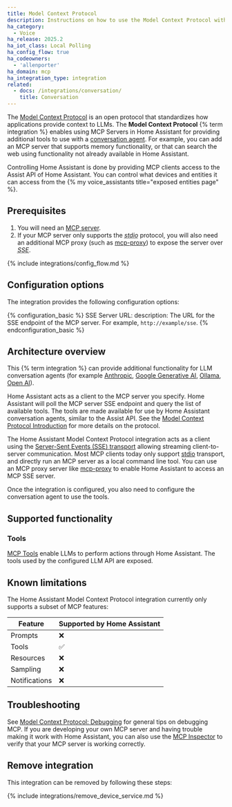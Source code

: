 ```yaml
---
title: Model Context Protocol
description: Instructions on how to use the Model Context Protocol with Home Assistant.
ha_category:
  - Voice
ha_release: 2025.2
ha_iot_class: Local Polling
ha_config_flow: true
ha_codeowners:
  - 'allenporter'
ha_domain: mcp
ha_integration_type: integration
related:
  - docs: /integrations/conversation/
    title: Conversation
---
```


The [Model Context Protocol](https://modelcontextprotocol.io) is an open protocol that
standardizes how applications provide context to LLMs. The **Model Context Protocol** {% term integration %}
enables using MCP Servers in Home Assistant for providing additional tools to use with a
[conversation agent](/integrations/conversation). For example, you can add an MCP server that
supports memory functionality, or that can search the web using functionality not already
available in Home Assistant.

Controlling Home Assistant is done by providing MCP clients access to the Assist API of Home
Assistant. You can control what devices and entities it can access from the {% my voice_assistants title="exposed entities page" %}.

## Prerequisites

1. You will need an [MCP server](https://modelcontextprotocol.io/examples).
1. If your MCP server only supports the <abbr title="Standard input/output">*stdio*</abbr> protocol, you will also need an additional
   MCP proxy (such as [mcp-proxy](https://github.com/sparfenyuk/mcp-proxy)) to expose
   the server over <abbr title="Server-sent events">*SSE*</abbr>.

{% include integrations/config_flow.md %}

## Configuration options

The integration provides the following configuration options:

{% configuration_basic %}
SSE Server URL:
  description: The URL for the SSE endpoint of the MCP server. For example, `http://example/sse`.
{% endconfiguration_basic %}

## Architecture overview

This {% term integration %} can provide additional functionality for LLM conversation agents
(for example [Anthropic](/integrations/anthropic/), [Google Generative AI](/integrations/google_generative_ai_conversation), [Ollama](/integrations/ollama/), [Open AI](/integrations/openai_conversation/)). 

Home Assistant acts as a client to the MCP server you specify. Home Assistant will
poll the MCP server SSE endpoint and query the list of available tools. The tools are
made available for use by Home Assistant conversation agents, similar to the Assist API.
See the [Model Context Protocol Introduction](https://modelcontextprotocol.io/introduction#general-architecture)
for more details on the protocol.

The Home Assistant Model Context Protocol integration acts as a client using the
[Server-Sent Events (SSE) transport](https://modelcontextprotocol.io/docs/concepts/transports#server-sent-events-sse)
allowing streaming client-to-server communication. Most MCP clients today only support
[stdio](https://modelcontextprotocol.io/docs/concepts/transports#standard-input-output-stdio) transport,
and directly run an MCP server as a local command line tool. You can 
use an MCP proxy server like [mcp-proxy](https://github.com/sparfenyuk/mcp-proxy)
to enable Home Assistant to access an MCP SSE server.

Once the integration is configured, you also need to configure the conversation
agent to use the tools.

## Supported functionality

### Tools

[MCP Tools](https://modelcontextprotocol.io/docs/concepts/tools) enable LLMs to
perform actions through Home Assistant. The tools used by the configured LLM API
are exposed.

## Known limitations

The Home Assistant Model Context Protocol integration currently only supports a
subset of MCP features:

| Feature | Supported by Home Assistant |
| ------- | --------- |
| Prompts | ❌ |
| Tools | ✅ |
| Resources | ❌ |
| Sampling | ❌ |
| Notifications | ❌ |

## Troubleshooting

See [Model Context Protocol: Debugging](https://modelcontextprotocol.io/docs/tools/debugging) for
general tips on debugging MCP. If you are developing your own MCP server and having trouble making it work
with Home Assistant, you can also use the [MCP Inspector](https://github.com/modelcontextprotocol/inspector)
to verify that your MCP server is working correctly.


## Remove integration

This integration can be removed by following these steps:

{% include integrations/remove_device_service.md %}
